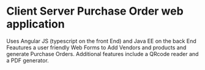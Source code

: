 # Client Server Purchase Order web application
Uses Angular JS (typescript on the front End) and Java EE on the back End
Feautures a user friendly Web Forms to Add Vendors and products and generate Purchase Orders.
Additional features include a QRcode reader and a PDF generator.

